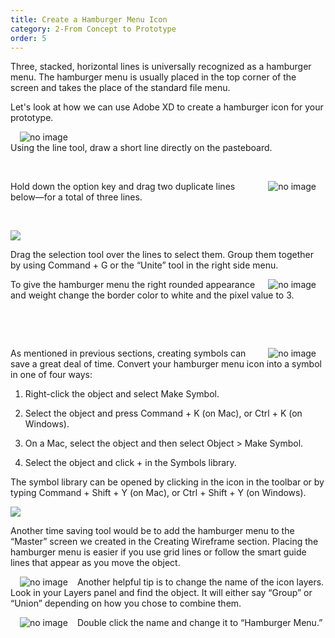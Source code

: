 ```yaml
---
title: Create a Hamburger Menu Icon
category: 2-From Concept to Prototype
order: 5
---
```


Three, stacked, horizontal lines is universally recognized as a hamburger menu. The hamburger menu is usually placed in the top corner of the screen and takes the place of the standard file menu.

Let's look at how we can use Adobe XD to create a hamburger icon for your prototype.  

<img style="padding: 0px 15px; float: left" src="https://iwilfried.github.io/Adobe-XD-eBook/images/XD-H-Icon-01.png
" alt="no image"/>  

&nbsp;   
Using the line tool, draw a short line directly on the pasteboard.  

&nbsp;   

<img style="padding: 0px 15px; float: right" src="https://iwilfried.github.io/Adobe-XD-eBook/images/XD-H-Icon-02.png
" alt="no image"/>Hold down the option key and drag two duplicate lines below—for a total of three lines.  

&nbsp;   

![](https://iwilfried.github.io/Adobe-XD-eBook/images/XD-H-Icon-05.png)  

Drag the selection tool over the lines to select them. Group them together by using Command + G or the “Unite” tool in the right side menu.

<img style="padding: 0px 15px; float: right" src="https://iwilfried.github.io/Adobe-XD-eBook/images/XD-H-Icon-08.png" alt="no image"/>To give the hamburger menu the right rounded appearance and weight change the border color to white and the pixel value to 3.  

&nbsp;   

&nbsp;   

<img style="padding: 0px 15px; float: right" src="https://iwilfried.github.io/Adobe-XD-eBook/images/XD-H-Icon-09.png" alt="no image"/>  

As mentioned in previous sections, creating symbols can save a great deal of time. Convert your hamburger menu icon into a symbol in one of four ways:

1. Right-click the object and select Make Symbol.  

2. Select the object and press Command + K (on Mac), or Ctrl + K (on Windows).  

3. On a Mac, select the object and then select Object > Make Symbol.  

4. Select the object and click + in the Symbols library.  

The symbol library can be opened by clicking in the icon  in the toolbar or by typing Command + Shift + Y (on Mac), or Ctrl + Shift + Y (on Windows).  


![](https://iwilfried.github.io/Adobe-XD-eBook/images/XD-H-Icon-10.png)  

Another time saving tool would be to add the hamburger menu to the “Master” screen we created in the Creating Wireframe section. Placing the hamburger menu is easier if you use grid lines or follow the smart guide lines that appear as you move the object.  

<img style="padding: 0px 15px; float: left" src="https://iwilfried.github.io/Adobe-XD-eBook/images/XD-H-Icon-11.png" alt="no image"/>Another helpful tip is to change the name of the icon layers. Look in your Layers panel and find the object. It will either say “Group” or “Union” depending on how you chose to combine them.
 
<img style="padding: 0px 15px; float: left" src="https://iwilfried.github.io/Adobe-XD-eBook/images/XD-H-Icon-12.png" alt="no image"/>Double click the name and change it to “Hamburger Menu.”  

&nbsp;   

&nbsp;   